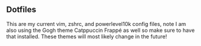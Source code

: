 ## Dotfiles ## 
This are my current vim, zshrc, and powerlevel10k config files, note I am also using the Gogh theme Catppuccin Frappé as well so make sure to have that installed. These themes will most likely change in the future!  
